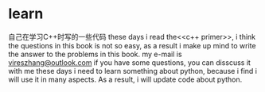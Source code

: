 # learn
自己在学习C++时写的一些代码
these days i read the<<c++ primer>>, i think the questions in this book is not so easy, as a result i make up mind to write the answer to the problems in this book.
my e-mail is vireszhang@outlook.com 
if you have some questions, you can disscuss it with me
these days i need to learn something about python, because i find i will use it in many aspects. As a result, i will update code about python.
